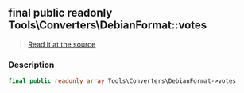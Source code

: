 ## final public readonly Tools\Converters\DebianFormat::votes

> [Read it at the source](https://github.com/julien-boudry/Condorcet/blob/master/src/Tools/Converters/DebianFormat.php#L16)

### Description    

```php
final public readonly array Tools\Converters\DebianFormat->votes 
```


    